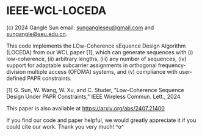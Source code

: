 # IEEE-WCL-LOCEDA
(c) 2024 Gangle Sun email: sungangleseu@gmail.com and sungangle@seu.edu.cn. 

This code implements the LOw-Coherence sEquence Design Algorithm (LOCEDA) from our WCL paper [1], which can generate sequences with (i) low-coherence, (ii) arbitrary lengths, (iii) any number of sequences, (iv) support for adaptable subcarrier assignments in orthogonal frequency-division multiple access (OFDMA) systems, and (v) compliance with user-defined PAPR constraints.

[1] G. Sun, W. Wang, W. Xu, and C. Studer, "Low-Coherence Sequence  Design Under PAPR Constraints," IEEE Wireless Commun. Lett., 2024.

This paper is also available at https://arxiv.org/abs/2407.21400 

If you find our code and paper helpful, we would greatly appreciate it if you could cite our work. Thank you very much! ^o^
